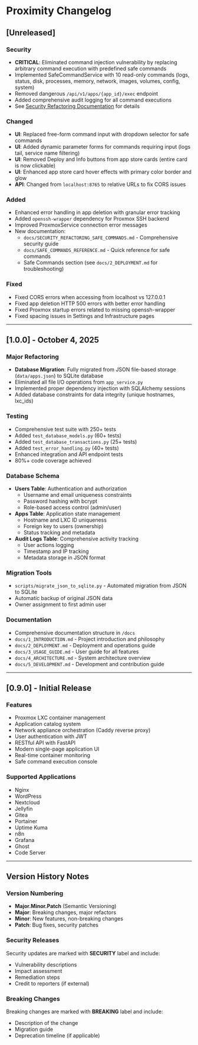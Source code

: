 # Proximity Changelog

## [Unreleased]

### Security
- **CRITICAL**: Eliminated command injection vulnerability by replacing arbitrary command execution with predefined safe commands
- Implemented SafeCommandService with 10 read-only commands (logs, status, disk, processes, memory, network, images, volumes, config, system)
- Removed dangerous `/api/v1/apps/{app_id}/exec` endpoint
- Added comprehensive audit logging for all command executions
- See [Security Refactoring Documentation](SECURITY_REFACTORING_SAFE_COMMANDS.md) for details

### Changed
- **UI**: Replaced free-form command input with dropdown selector for safe commands
- **UI**: Added dynamic parameter forms for commands requiring input (logs tail, service name filtering)
- **UI**: Removed Deploy and Info buttons from app store cards (entire card is now clickable)
- **UI**: Enhanced app store card hover effects with primary color border and glow
- **API**: Changed from `localhost:8765` to relative URLs to fix CORS issues

### Added
- Enhanced error handling in app deletion with granular error tracking
- Added `openssh-wrapper` dependency for Proxmox SSH backend
- Improved ProxmoxService connection error messages
- New documentation:
  - `docs/SECURITY_REFACTORING_SAFE_COMMANDS.md` - Comprehensive security guide
  - `docs/SAFE_COMMANDS_REFERENCE.md` - Quick reference for safe commands
  - Safe Commands section (see `docs/2_DEPLOYMENT.md` for troubleshooting)

### Fixed
- Fixed CORS errors when accessing from localhost vs 127.0.0.1
- Fixed app deletion HTTP 500 errors with better error handling
- Fixed Proxmox startup errors related to missing openssh-wrapper
- Fixed spacing issues in Settings and Infrastructure pages

---

## [1.0.0] - October 4, 2025

### Major Refactoring
- **Database Migration**: Fully migrated from JSON file-based storage (`data/apps.json`) to SQLite database
- Eliminated all file I/O operations from `app_service.py`
- Implemented proper dependency injection with SQLAlchemy sessions
- Added database constraints for data integrity (unique hostnames, lxc_ids)

### Testing
- Comprehensive test suite with 250+ tests
- Added `test_database_models.py` (60+ tests)
- Added `test_database_transactions.py` (25+ tests)
- Added `test_error_handling.py` (40+ tests)
- Enhanced integration and API endpoint tests
- 80%+ code coverage achieved

### Database Schema
- **Users Table**: Authentication and authorization
  - Username and email uniqueness constraints
  - Password hashing with bcrypt
  - Role-based access control (admin/user)
- **Apps Table**: Application state management
  - Hostname and LXC ID uniqueness
  - Foreign key to users (ownership)
  - Status tracking and metadata
- **Audit Logs Table**: Comprehensive activity tracking
  - User actions logging
  - Timestamp and IP tracking
  - Metadata storage in JSON format

### Migration Tools
- `scripts/migrate_json_to_sqlite.py` - Automated migration from JSON to SQLite
- Automatic backup of original JSON data
- Owner assignment to first admin user

### Documentation
- Comprehensive documentation structure in `/docs`
- `docs/1_INTRODUCTION.md` - Project introduction and philosophy
- `docs/2_DEPLOYMENT.md` - Deployment and operations guide
- `docs/3_USAGE_GUIDE.md` - User guide for all features
- `docs/4_ARCHITECTURE.md` - System architecture overview
- `docs/5_DEVELOPMENT.md` - Development and contribution guide

---

## [0.9.0] - Initial Release

### Features
- Proxmox LXC container management
- Application catalog system
- Network appliance orchestration (Caddy reverse proxy)
- User authentication with JWT
- RESTful API with FastAPI
- Modern single-page application UI
- Real-time container monitoring
- Safe command execution console

### Supported Applications
- Nginx
- WordPress
- Nextcloud
- Jellyfin
- Gitea
- Portainer
- Uptime Kuma
- n8n
- Grafana
- Ghost
- Code Server

---

## Version History Notes

### Version Numbering
- **Major.Minor.Patch** (Semantic Versioning)
- **Major**: Breaking changes, major refactors
- **Minor**: New features, non-breaking changes
- **Patch**: Bug fixes, security patches

### Security Releases
Security updates are marked with **SECURITY** label and include:
- Vulnerability descriptions
- Impact assessment
- Remediation steps
- Credit to reporters (if external)

### Breaking Changes
Breaking changes are marked with **BREAKING** label and include:
- Description of the change
- Migration guide
- Deprecation timeline (if applicable)
